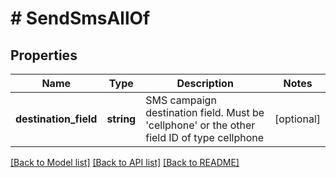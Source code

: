 # # SendSmsAllOf

## Properties

Name | Type | Description | Notes
------------ | ------------- | ------------- | -------------
**destination_field** | **string** | SMS campaign destination field. Must be &#39;cellphone&#39; or the other field ID of type                                 cellphone | [optional] 

[[Back to Model list]](../../README.md#documentation-for-models) [[Back to API list]](../../README.md#documentation-for-api-endpoints) [[Back to README]](../../README.md)


